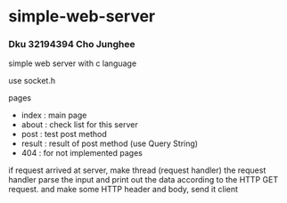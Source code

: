 # simple-web-server

### Dku 32194394 Cho Junghee

simple web server with c language

use socket.h

pages
- index : main page
- about : check list for this server
- post : test post method
- result : result of post method (use Query String)
- 404 : for not implemented pages

if request arrived at server, make thread (request handler)
the request handler parse the input and print out the data according to the HTTP GET request.
and make some HTTP header and body, send it client
